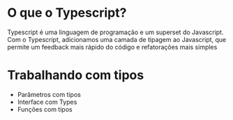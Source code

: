 # O que o Typescript?

Typescript é uma linguagem de programação e um superset do Javascript. Com o Typescript, adicionamos uma camada de tipagem ao Javascript, que permite um feedback mais rápido do código e refatorações mais simples

# Trabalhando com tipos 
- Parâmetros com tipos 
- Interface com Types 
- Funções com tipos 